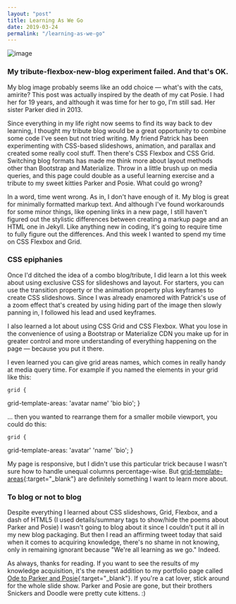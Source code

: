 ```yaml
---
layout: "post"
title: Learning As We Go
date: 2019-03-24
permalink: "/learning-as-we-go"
---
```


![image](https://www.samanthamccallfp18.com/assets/images/learning_as_we_go.jpg)

### My tribute-flexbox-new-blog experiment failed. And that's OK. 

My blog image probably seems like an odd choice &mdash; what's with the cats, amirite? This 
post was actually inspired by the death of my cat Posie. I had her for 19 years, and although 
it was time for her to go, I'm still sad. Her sister Parker died in 2013. 

Since everything in my life right now seems to find its way back to dev learning, I thought my 
tribute blog would be a great opportunity to combine some code I've seen but not tried writing. 
My friend Patrick has been experimenting with CSS-based slideshows, animation, and parallax 
and created some really cool stuff. Then there's CSS Flexbox and CSS Grid. Switching blog formats has made me think more about layout methods other than Bootstrap and Materialize. Throw in a little brush up on media queries, and this page could double as a useful learning exercise and a tribute to my sweet kitties Parker and Posie. What could go wrong? 

In a word, time went wrong. As in, I don't have enough of it. My blog is great for minimally formatted markup text. And although I've found workarounds for some minor things, like opening links in a new page, I still haven't figured out the stylistic differences between creating a markup page and an HTML one in Jekyll. Like anything new in coding, it's going to require time to fully figure out the differences. And this week I wanted to spend my time on CSS Flexbox and Grid. 

### CSS epiphanies

Once I'd ditched the idea of a combo blog/tribute, I did learn a lot this week about using exclusive CSS for slideshows and layout. For starters, you can use the transition property or the animation property plus keyframes to create CSS slideshows. Since I was already enamored with Patrick's use of a zoom effect that's created by using hiding part of the image then slowly panning in, I followed his lead and used keyframes. 

I also learned a lot about using CSS Grid and CSS Flexbox. What you lose in the convenience of using a Bootstrap or Materialize CDN you make up for in greater control and more understanding of everything happening on the page &mdash; because you put it there. 

I even learned you can give grid areas names, which comes in really handy at media query time. For example if you named the elements in your grid like this: 

    grid {
  grid-template-areas:
    'avatar name'
    'bio    bio';
}
    

... then you wanted to rearrange them for a smaller mobile viewport, you could do this:


    grid {
  grid-template-areas:
    'avatar' 
    'name'
    'bio';
}
    
My page is responsive, but I didn't use this particular trick because I wasn't sure how to handle unequal columns percentage-wise. But [grid-template-areas](https://thoughtbot.com/blog/concise-media-queries-with-css-grid){:target="_blank"} are definitely something I want to learn more about. 

### To blog or not to blog 

Despite everything I learned about CSS slideshows, Grid, Flexbox, and a dash of HTML5 (I used details/summary tags to show/hide the poems about Parker and Posie) I wasn't going to blog about it since I couldn't put it all in my new blog packaging. But then I read an affirming tweet today that said when it comes to acquiring knowledge, there's no shame in not knowing, only in remaining ignorant because "We're all learning as we go." Indeed. 

As always, thanks for reading. If you want to see the results of my knowledge acquisition, it's the newest addition to my portfolio page called [Ode to Parker and Posie](https://www.samanthamccallfp18.com/portfolio.html){:target="_blank"}. If you're a cat lover, stick around for the whole slide show. Parker and Posie are gone, but their brothers Snickers and Doodle were pretty cute kittens. :) 